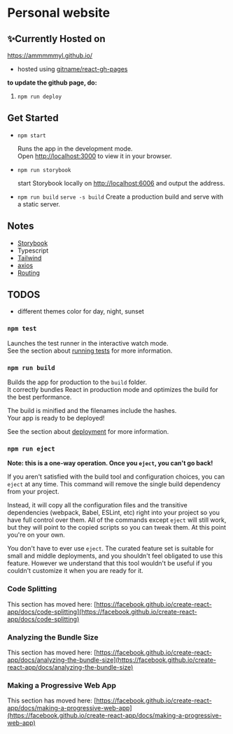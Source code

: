 # Personal website

## :sparkles:Currently Hosted on

https://ammmmmyl.github.io/

- hosted using [gitname/react-gh-pages](https://github.com/gitname/react-gh-pages)

**to update the github page, do:**

1. `npm run deploy`

## Get Started

- `npm start`

  Runs the app in the development mode.\
   Open [http://localhost:3000](http://localhost:3000) to view it in your browser.

- `npm run storybook`

  start Storybook locally on [http://localhost:6006](http://localhost:6006) and output the address.

- `npm run build`
  `serve -s build`
  Create a production build and serve with a static server.

## Notes

- [Storybook](https://storybook.js.org/docs/react/get-started/introduction)
- Typescript
- [Tailwind](https://tailwindcss.com/docs/installation)
- [axios](https://github.com/axios/axios)
- [Routing](https://reactrouter.com/en/main/start/tutorial)

## TODOS

- different themes color for day, night, sunset

### `npm test`

Launches the test runner in the interactive watch mode.\
See the section about [running tests](https://facebook.github.io/create-react-app/docs/running-tests) for more information.

### `npm run build`

Builds the app for production to the `build` folder.\
It correctly bundles React in production mode and optimizes the build for the best performance.

The build is minified and the filenames include the hashes.\
Your app is ready to be deployed!

See the section about [deployment](https://facebook.github.io/create-react-app/docs/deployment) for more information.

### `npm run eject`

**Note: this is a one-way operation. Once you `eject`, you can't go back!**

If you aren't satisfied with the build tool and configuration choices, you can `eject` at any time. This command will remove the single build dependency from your project.

Instead, it will copy all the configuration files and the transitive dependencies (webpack, Babel, ESLint, etc) right into your project so you have full control over them. All of the commands except `eject` will still work, but they will point to the copied scripts so you can tweak them. At this point you're on your own.

You don't have to ever use `eject`. The curated feature set is suitable for small and middle deployments, and you shouldn't feel obligated to use this feature. However we understand that this tool wouldn't be useful if you couldn't customize it when you are ready for it.

### Code Splitting

This section has moved here: [https://facebook.github.io/create-react-app/docs/code-splitting](https://facebook.github.io/create-react-app/docs/code-splitting)

### Analyzing the Bundle Size

This section has moved here: [https://facebook.github.io/create-react-app/docs/analyzing-the-bundle-size](https://facebook.github.io/create-react-app/docs/analyzing-the-bundle-size)

### Making a Progressive Web App

This section has moved here: [https://facebook.github.io/create-react-app/docs/making-a-progressive-web-app](https://facebook.github.io/create-react-app/docs/making-a-progressive-web-app)
